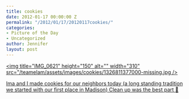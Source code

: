 ```yaml
---
title: cookies
date: 2012-01-17 00:00:00 Z
permalink: "/2012/01/17/20120117cookies/"
categories:
- Picture of the Day
- Uncategorized
author: Jennifer
layout: post
---
```


[<img title="IMG_0621" height="150" alt="" width="310" src="/teamelam/assets/images/cookies/1326811377000-missing.jpg />](http://www.flickr.com/photos/jenniferandJennifers_photos/sets/72157628916781871/)

[Ima and I made cookies for our neighbors today (a long standing tradition we started with our first place in Madison) Clean up was the best part 🙂](http://www.flickr.com/photos/jenniferandJennifers_photos/sets/72157628916781871/)
